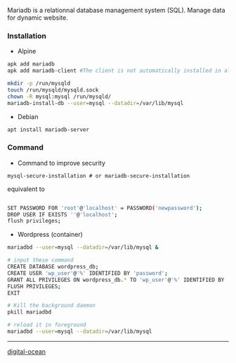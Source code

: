 
Mariadb is a relationnal database management system (SQL). Manage data for dynamic website.
### Installation

-  Alpine
```bash
apk add mariadb
apk add mariadb-client #The client is not automatically installed in alpine

mkdir -p /run/mysqld
touch /run/mysqld/mysqld.sock
chown -R mysql:mysql /run/mysqld/
mariadb-install-db --user=mysql --datadir=/var/lib/mysql

```

- Debian
```sh
apt install mariadb-server 
```


### Command

- Command to improve security
```shell
mysql-secure-installation # or mariadb-secure-installation 
```
equivalent to 
```bash

SET PASSWORD FOR 'root'@'localhost' = PASSWORD('newpassword');
DROP USER IF EXISTS ''@'localhost';
flush privileges;

```

- Wordpress (container)
```sh
mariadbd --user=mysql --datadir=/var/lib/mysql &

# input these command
CREATE DATABASE wordpress_db;
CREATE USER 'wp_user'@'%' IDENTIFIED BY 'password';
GRANT ALL PRIVILEGES ON wordpress_db.* TO 'wp_user'@'%' IDENTIFIED BY 'password';
FLUSH PRIVILEGES;
EXIT

# Kill the background daemon
pkill mariadbd

# reload it in foreground
mariadbd --user=mysql --datadir=/var/lib/mysql

```

------

[digital-ocean](https://www.digitalocean.com/community/tutorials/install-wordpress-on-ubuntu)